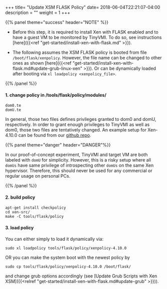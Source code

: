 +++
title= "Update XSM FLASK Policy"
date= 2018-06-04T22:21:07-04:00
description = ""
weight = 1
+++


{{% panel theme="success" header="NOTE" %}}

- Before this step, it is required to install Xen with FLASK enabled and to have a guest VM to be monitored by TinyVMI. To do so, see instructions [here]({{<ref "get-started/install-xen-with-flask.md" >}}).

- The following assumes the XSM FLASK policy is booted from file ``/boot/flask/xenpolicy``. However, the file name can be changed to other ones as shown [here]({{<ref "get-started/install-xen-with-flask.md#update-grub-linux-xen" >}}). Or can be dynamically loaded after booting via ``xl loadpolicy <xenpolicy_file>``.

{{% /panel %}}


#### 1. change policy in /tools/flask/policy/modules/

    dom0.te
    domU.te

In general, those two files defines privileges granted to dom0 and domU, respectively. In order to grant enough privileges to TinyVMI as well as dom0, those two files are tentatively changed. An example setup for Xen-4.10.0 can be found from our [github repo](https://github.com/tinyvmi/tinyvmi/blob/master/docs/xen-flask/example_policy/xen_4_10).

{{% panel theme="danger" header="DANGER"%}}

In our proof-of-concept experiment, TinyVMI and target VM are both labeled with ``domU`` for simplicity. However, this is a risky setup where all ``domUs`` have same privilege of introspecting other ``domUs`` on the same Xen hypervisor. Therefore, this should never be used for any commercial or regular usage on personal PCs. 

{{% /panel %}}


#### 2. build policy

    apt-get install checkpolicy
    cd xen-src/
    make -C tools/flask/policy
    
#### 3. load policy

You can either simply to load it dynamically via:

    sudo xl loadpolicy tools/flask/policy/xenpolicy-4.10.0

OR you can make the system boot with the newest policy by 

    sudo cp tools/flask/policy/xenpolicy-4.10.0 /boot/flask/
    
and change grub options accordingly (see [Update Grub Scripts with Xen XSM]({{<relref "get-started/install-xen-with-flask.md#update-grub" >}})).
